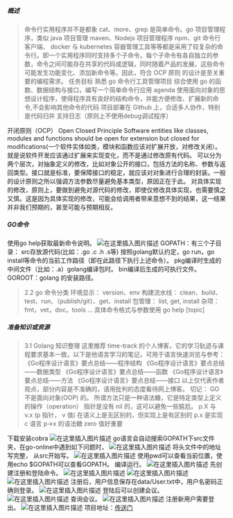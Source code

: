 ##### 概述
>命令行实用程序并不是都象 cat、more、grep 是简单命令。go 项目管理程序，类似 java 项目管理 maven、Nodejs 项目管理程序 npm、git 命令行客户端、 docker 与 kubernetes 容器管理工具等等都是采用了较复杂的命令行。即一个实用程序同时支持多个子命令，每个子命令有各自独立的参数，命令之间可能存在共享的代码或逻辑，同时随着产品的发展，这些命令可能发生功能变化、添加新命令等。因此，符合 OCP 原则 的设计是至关重要的编程需求。
>任务目标
熟悉 go 命令行工具管理项目
综合使用 go 的函数、数据结构与接口，编写一个简单命令行应用 agenda
使用面向对象的思想设计程序，使得程序具有良好的结构命令，并能方便修改、扩展新的命令,不会影响其他命令的代码
项目部署在 Github 上，合适多人协作，特别是代码归并
支持日志（原则上不使用debug调试程序）

开闭原则（OCP）
Open Closed Principle
Software entities like classes, modules and functions should be open for extension but closed for modifications(一个软件实体如类，模块和函数应该对扩展开放，对修改关闭）。
就是说软件开发应该通过扩展来实现变化，而不是通过修改原有代码。
可以分为两个层次，对抽象定义的修改，比如对象公开的接口，包括方法的名称、参数与返回类型。接口就是标准，要保障接口的稳定，就应该对对象进行合理的封装。一般的设计原则之所以强调方法参数尽量避免基本类型，原因正在于此。
对具体实现的修改，原则上，要做到避免对源代码的修改，即使仅修改具体实现，也需要慎之又慎。这是因为具体实现的修改，可能会给调用者带来意想不到的结果，这一结果并非我们预期的，甚至可能与预期相反。
##### GO命令
使用go help获取最新命令说明。
![在这里插入图片描述](https://img-blog.csdnimg.cn/20191015221914929.png?x-oss-process=image/watermark,type_ZmFuZ3poZW5naGVpdGk,shadow_10,text_aHR0cHM6Ly9ibG9nLmNzZG4ubmV0L0h1aUZlaURlVHVvTmlhb0da,size_16,color_FFFFFF,t_70)
GOPATH：有三个子目录：
src存放源代码(比如：.go .c .h .s等)   按照golang默认约定，go run，go install等命令的当前工作路径（即在此路径下执行上述命令）。
pkg编译时生成的中间文件（比如：.a）golang编译包时。
bin编译后生成的可执行文件。
GOROOT：golang 的安装路径。
>2.2 go 命令分类
环境显示： version、env
构建流水线： clean、build、test、run、（publish/git）、get、install
包管理： list, get, install
杂项：fmt，vet，doc，tools …
具体命令格式与参数使用 go help [topic]
##### 准备知识或资源
>3.1 Golang 知识整理
这里推荐 time-track 的个人博客，它的学习轨迹与课程要求基本一致。以下是他语言学习的笔记，可用于语言快速浏览与参考：
《Go程序设计语言》要点总结——程序结构
《Go程序设计语言》要点总结——数据类型
《Go程序设计语言》要点总结——函数
《Go程序设计语言》要点总结——方法
《Go程序设计语言》要点总结——接口
以上仅代表作者观点，部分内容是不准确的，请用批判的态度看待网上博客。 切记：
GO 不是面向对象(OOP) 的。 所谓方法只是一种语法糖，它是特定类型上定义的操作（operation）
指针是没有 nil 的，这可以避免一些尴尬。 p.X 与 v.x (p 指针， v 值) 在语义上是无区别的，但实现上是有区别的 p.x 是实现 c 语言 p->x 的语法糖
zero 值好重要

下载安装cobra
![在这里插入图片描述](https://img-blog.csdnimg.cn/20191019165641327.png?x-oss-process=image/watermark,type_ZmFuZ3poZW5naGVpdGk,shadow_10,text_aHR0cHM6Ly9ibG9nLmNzZG4ubmV0L0h1aUZlaURlVHVvTmlhb0da,size_16,color_FFFFFF,t_70)
go语言会自动搜索GOPATH下src文件夹，在go-online中遇到如下问题时，
![在这里插入图片描述](https://img-blog.csdnimg.cn/20191023140308666.png)
将头文件中的地址写完整，
从src开始写。
![在这里插入图片描述](https://img-blog.csdnimg.cn/20191023140359457.png)
使用pwd可以查看当前位置，使用echo $GOPATH可以查看GOPATH。
编译运行。
![在这里插入图片描述](https://img-blog.csdnimg.cn/201910231401454.png?x-oss-process=image/watermark,type_ZmFuZ3poZW5naGVpdGk,shadow_10,text_aHR0cHM6Ly9ibG9nLmNzZG4ubmV0L0h1aUZlaURlVHVvTmlhb0da,size_16,color_FFFFFF,t_70)
先创建注册和登陆命令。
![在这里插入图片描述](https://img-blog.csdnimg.cn/20191023141528258.png?x-oss-process=image/watermark,type_ZmFuZ3poZW5naGVpdGk,shadow_10,text_aHR0cHM6Ly9ibG9nLmNzZG4ubmV0L0h1aUZlaURlVHVvTmlhb0da,size_16,color_FFFFFF,t_70)
![在这里插入图片描述](https://img-blog.csdnimg.cn/20191023141708518.png?x-oss-process=image/watermark,type_ZmFuZ3poZW5naGVpdGk,shadow_10,text_aHR0cHM6Ly9ibG9nLmNzZG4ubmV0L0h1aUZlaURlVHVvTmlhb0da,size_16,color_FFFFFF,t_70)
![在这里插入图片描述](https://img-blog.csdnimg.cn/20191023142531709.png)
注册后，用户信息保存在data/User.txt中，用户名密码正确则登录。
![在这里插入图片描述](https://img-blog.csdnimg.cn/20191023211053696.png)
登陆后可以创建会议。
![在这里插入图片描述](https://img-blog.csdnimg.cn/20191023214833389.png)
查询会议。
![在这里插入图片描述](https://img-blog.csdnimg.cn/20191023215006728.png)
注册新用户需要登出。
![在这里插入图片描述](https://img-blog.csdnimg.cn/20191023215046101.png)
项目地址：[传送门](http://139.9.57.167:20080/share/bmo5mc676kvs669u248g?secret=false)